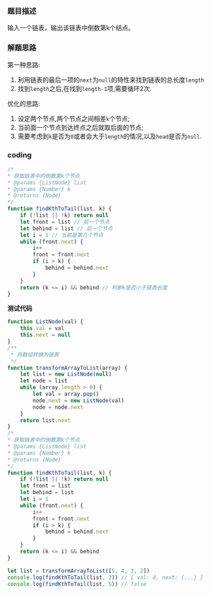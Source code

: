 ### 题目描述

输入一个链表，输出该链表中倒数第k个结点。

### 解题思路

第一种思路:

1. 利用链表的最后一项的`next`为`null`的特性来找到链表的总长度`length`
2. 找到`length`之后,在找到`length-1`项,需要循环2次.

优化的思路:

1. 设定两个节点,两个节点之间相差`k`个节点;
2. 当前面一个节点到达终点之后就取后面的节点;
3. 需要考虑到`k`是否为`0`或者会大于`length`的情况,以及`head`是否为`null`.

### coding

```javascript
/*
* 获取链表中的倒数第k个节点
* @params {ListNode} list
* @params {Number} k
* @returns {Node}
*/
function findKthToTail(list, k) {
    if (!list || !k) return null
    let front = list // 前一个节点
    let behind = list // 后一个节点
    let i = 1 // 当前是第几个节点
    while (front.next) {
        i++
        front = front.next
        if (i > k) {
            behind = behind.next
        }
    }
    return (k <= i) && behind // 判断k是否小于链表长度
}
```

**测试代码**

```javascript
function ListNode(val) {
    this.val = val
    this.next = null
}
/**
 * 将数组转换为链表
 */
function transformArrayToList(array) {
    let list = new ListNode(null)
    let node = list
    while (array.length > 0) {
        let val = array.pop()
        node.next = new ListNode(val)
        node = node.next
    }
    return list.next
}
/*
* 获取链表中的倒数第k个节点
* @params {ListNode} list
* @params {Number} k
* @returns {Node}
*/
function findKthToTail(list, k) {
    if (!list || !k) return null
    let front = list
    let behind = list
    let i = 1
    while (front.next) {
        i++
        front = front.next
        if (i > k) {
            behind = behind.next
        }
    }
    return (k <= i) && behind
}

let list = transformArrayToList([5, 4, 3, 2])
console.log(findKthToTail(list, 2)) // { val: 4, next: {...} }
console.log(findKthToTail(list, 5)) // false
```



